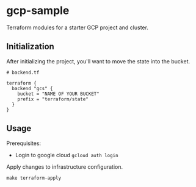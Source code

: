 # gcp-sample
Terraform modules for a starter GCP project and cluster.


## Initialization
After initializing the project, you'll want to move the state into the bucket.

```
# backend.tf

terraform {
  backend "gcs" {
    bucket = "NAME OF YOUR BUCKET"
    prefix = "terraform/state"
  }
}
```


## Usage

Prerequisites:
- Login to google cloud `gcloud auth login`

Apply changes to infrastructure configuration.
```shell
make terraform-apply
```